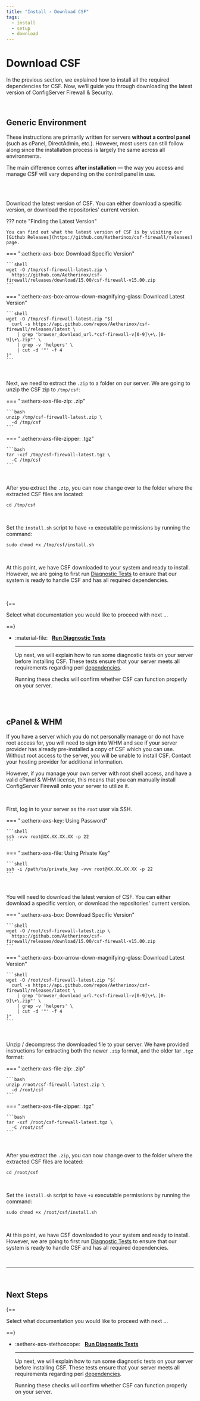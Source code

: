 ```yaml
---
title: "Install › Download CSF"
tags:
  - install
  - setup
  - download
---
```


# Download CSF <!-- omit from toc -->

In the previous section, we explained how to install all the required dependencies for CSF. Now, we’ll guide you through downloading the latest version of ConfigServer Firewall & Security.

<br />

## Generic Environment

These instructions are primarily written for servers **without a control panel** (such as cPanel, DirectAdmin, etc.).  However, most users can still follow along since the installation process is largely the same across all environments.  

The main difference comes **after installation** — the way you access and manage CSF will vary depending on the control panel in use.

<br />
<br />

Download the latest version of CSF. You can either download a specific version, or download the repositories' current version.

??? note "Finding the Latest Version"

    You can find out what the latest version of CSF is by visiting our [Github Releases](https://github.com/Aetherinox/csf-firewall/releases) page. 

=== ":aetherx-axs-box: Download Specific Version"

    ```shell
    wget -O /tmp/csf-firewall-latest.zip \
      https://github.com/Aetherinox/csf-firewall/releases/download/15.00/csf-firewall-v15.00.zip
    ```

=== ":aetherx-axs-box-arrow-down-magnifying-glass: Download Latest Version"

    ```shell
    wget -O /tmp/csf-firewall-latest.zip "$(
      curl -s https://api.github.com/repos/Aetherinox/csf-firewall/releases/latest \
        | grep 'browser_download_url.*csf-firewall-v[0-9]\+\.[0-9]\+\.zip"' \
        | grep -v 'helpers' \
        | cut -d '"' -f 4
    )"
    ```

<br />

Next, we need to extract the `.zip` to a folder on our server. We are going to unzip the CSF zip to `/tmp/csf`:

=== ":aetherx-axs-file-zip: .zip"

    ```bash
    unzip /tmp/csf-firewall-latest.zip \
      -d /tmp/csf
    ```

=== ":aetherx-axs-file-zipper: .tgz"

    ```bash
    tar -xzf /tmp/csf-firewall-latest.tgz \
      -C /tmp/csf
    ```

<br />

After you extract the `.zip`, you can now change over to the folder where the extracted CSF files are located:

```shell
cd /tmp/csf
```

<br />

Set the `install.sh` script to have `+x` executable permissions by running the command:

```shell
sudo chmod +x /tmp/csf/install.sh
```

<br />

At this point, we have CSF downloaded to your system and ready to install. However, we are going to first run [Diagnostic Tests](./tests.md) to ensure that our system is ready to handle CSF and has all required dependencies.

<br />

{==

Select what documentation you would like to proceed with next ...

==}

<div class="grid cards" markdown>

-   :material-file: &nbsp; __[Run Diagnostic Tests](tests.md)__

    ---

    Up next, we will explain how to run some diagnostic tests on your server before installing CSF.  These tests ensure that your server meets all requirements regarding perl [dependencies](./dependencies.md).  

    Running these checks will confirm whether CSF can function properly on your server.

</div>


<br />
<br />


## cPanel & WHM

If you have a server which you do not personally manage or do not have root access for, you will need to sign into WHM and see if your server provider has already pre-installed a copy of CSF which you can use. Without root access to the server, you will be unable to install CSF. Contact your hosting provider for additional information.

However, if you manage your own server with root shell access, and have a valid cPanel & WHM license, this means that you can manually install ConfigServer Firewall onto your server to utilize it.

<br />

First, log in to your server as the `root` user via SSH.

=== ":aetherx-axs-key: Using Password"

    ```shell
    ssh -vvv root@XX.XX.XX.XX -p 22
    ```

=== ":aetherx-axs-file: Using Private Key"

    ```shell
    ssh -i /path/to/private_key -vvv root@XX.XX.XX.XX -p 22
    ```

<br />

You will need to download the latest version of CSF. You can either download a specific version, or download the repositories' current version.

=== ":aetherx-axs-box: Download Specific Version"

    ```shell
    wget -O /root/csf-firewall-latest.zip \
      https://github.com/Aetherinox/csf-firewall/releases/download/15.00/csf-firewall-v15.00.zip
    ```

=== ":aetherx-axs-box-arrow-down-magnifying-glass: Download Latest Version"

    ```shell
    wget -O /root/csf-firewall-latest.zip "$(
      curl -s https://api.github.com/repos/Aetherinox/csf-firewall/releases/latest \
        | grep 'browser_download_url.*csf-firewall-v[0-9]\+\.[0-9]\+\.zip"' \
        | grep -v 'helpers' \
        | cut -d '"' -f 4
    )"
    ```

<br />

Unzip / decompress the downloaded file to your server. We have provided instructions for extracting both the newer `.zip` format, and the older tar `.tgz` format:

=== ":aetherx-axs-file-zip: .zip"

    ```bash
    unzip /root/csf-firewall-latest.zip \
      -d /root/csf
    ```

=== ":aetherx-axs-file-zipper: .tgz"

    ```bash
    tar -xzf /root/csf-firewall-latest.tgz \
      -C /root/csf
    ```

<br />

After you extract the `.zip`, you can now change over to the folder where the extracted CSF files are located:

```shell
cd /root/csf
```

<br />

Set the `install.sh` script to have `+x` executable permissions by running the command:

```shell
sudo chmod +x /root/csf/install.sh
```

<br />

At this point, we have CSF downloaded to your system and ready to install. However, we are going to first run [Diagnostic Tests](./tests.md) to ensure that our system is ready to handle CSF and has all required dependencies.

<br />

---

<br />

## Next Steps <!-- omit from toc -->

{==

Select what documentation you would like to proceed with next ...

==}

<div class="grid cards" markdown>

-   :aetherx-axs-stethoscope: &nbsp; __[Run Diagnostic Tests](tests.md)__

    ---

    Up next, we will explain how to run some diagnostic tests on your server before installing CSF.  These tests ensure that your server meets all requirements regarding perl [dependencies](./dependencies.md).  

    Running these checks will confirm whether CSF can function properly on your server.

</div>

<br />

<br />
